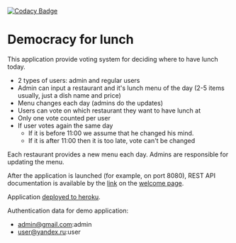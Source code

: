 [![Codacy Badge](https://app.codacy.com/project/badge/Grade/ac29bd747a6d48f7a70f79e67feb768b)](https://www.codacy.com/gh/Afanas10101111/democracy-for-lunch/dashboard?utm_source=github.com&amp;utm_medium=referral&amp;utm_content=Afanas10101111/democracy-for-lunch&amp;utm_campaign=Badge_Grade)

Democracy for lunch
========
This application provide voting system for deciding where to have lunch today.

* 2 types of users: admin and regular users
* Admin can input a restaurant and it's lunch menu of the day (2-5 items usually, just a dish name and price)
* Menu changes each day (admins do the updates)
* Users can vote on which restaurant they want to have lunch at
* Only one vote counted per user
* If user votes again the same day
  * If it is before 11:00 we assume that he changed his mind.
  * If it is after 11:00 then it is too late, vote can't be changed
    
Each restaurant provides a new menu each day. Admins are responsible for updating the menu.

After the application is launched (for example, on port 8080), REST API documentation is available by the <a href="http://localhost:8080/swagger-ui.html">link</a> on the <a href="http://localhost:8080/">welcome page</a>.

Application <a href="https://democracy-for-lunch.herokuapp.com/">deployed to heroku</a>.

Authentication data for demo application:
* admin@gmail.com:admin
* user@yandex.ru:user
